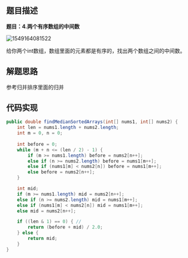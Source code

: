 ## 题目描述

**题目：4.两个有序数组的中间数**

![1549164081522](/home/hdr/.config/Typora/typora-user-images/1549164081522.png)

给你两个int数组，数组里面的元素都是有序的，找出两个数组之间的中间数。

## 解题思路

参考归并排序里面的归并


## 代码实现

```java
public double findMedianSortedArrays(int[] nums1, int[] nums2) {
	int len = nums1.length + nums2.length;
	int m = 0, n = 0;
    
	int before = 0;
	while (m + n <= (len / 2) - 1) {
		if (m >= nums1.length) before = nums2[n++];
		else if (n >= nums2.length) before = nums1[m++];
		else if (nums1[m] < nums2[n]) before = nums1[m++];
		else before = nums2[n++];
	}

	int mid;
	if (m >= nums1.length) mid = nums2[n++];
	else if (n >= nums2.length) mid = nums1[m++];
	else if (nums1[m] < nums2[n]) mid = nums1[m++];
	else mid = nums2[n++];

	if ((len & 1) == 0) { // 
		return (before + mid) / 2.0;
	} else {
		return mid;
	}
}
```

